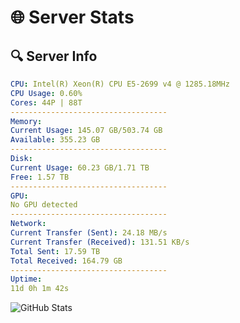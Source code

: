 # 🌐 Server Stats
## 🔍 Server Info
```yaml
CPU: Intel(R) Xeon(R) CPU E5-2699 v4 @ 1285.18MHz
CPU Usage: 0.60%
Cores: 44P | 88T
-----------------------------------
Memory:
Current Usage: 145.07 GB/503.74 GB
Available: 355.23 GB
-----------------------------------
Disk:
Current Usage: 60.23 GB/1.71 TB
Free: 1.57 TB
-----------------------------------
GPU:
No GPU detected
-----------------------------------
Network:
Current Transfer (Sent): 24.18 MB/s
Current Transfer (Received): 131.51 KB/s
Total Sent: 17.59 TB
Total Received: 164.79 GB
-----------------------------------
Uptime:
11d 0h 1m 42s
```
![GitHub Stats](https://img.shields.io/badge/Updated-2025-03-18_21:24:31-blue)